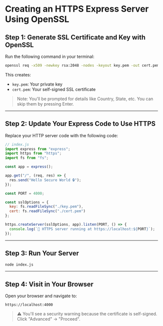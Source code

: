 # Creating an HTTPS Express Server Using OpenSSL

## Step 1: Generate SSL Certificate and Key with OpenSSL

Run the following command in your terminal:

```bash
openssl req -x509 -newkey rsa:2048 -nodes -keyout key.pem -out cert.pem -days 365
```

This creates:
- `key.pem`: Your private key
- `cert.pem`: Your self-signed SSL certificate

> Note: You'll be prompted for details like Country, State, etc. You can skip them by pressing Enter.

---

## Step 2: Update Your Express Code to Use HTTPS

Replace your HTTP server code with the following code:

```js
// index.js
import express from "express";
import https from "https";
import fs from "fs";

const app = express();

app.get("/", (req, res) => {
  res.send("Hello Secure World 🔒");
});

const PORT = 4000;

const sslOptions = {
  key: fs.readFileSync("./key.pem"),
  cert: fs.readFileSync("./cert.pem")
};

https.createServer(sslOptions, app).listen(PORT, () => {
  console.log(`🚀 HTTPS server running at https://localhost:${PORT}`);
});
```
---

## Step 3: Run Your Server

```bash
node index.js
```

---

## Step 4: Visit in Your Browser

Open your browser and navigate to:

```
https://localhost:4000
```

> ⚠️ You'll see a security warning because the certificate is self-signed. Click "Advanced" → "Proceed".
